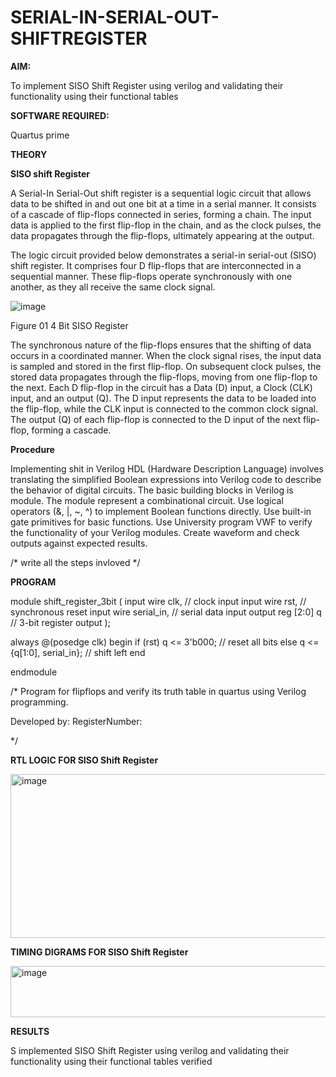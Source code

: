 # SERIAL-IN-SERIAL-OUT-SHIFTREGISTER

**AIM:**

To implement  SISO Shift Register using verilog and validating their functionality using their functional tables

**SOFTWARE REQUIRED:**

Quartus prime

**THEORY**

**SISO shift Register**

A Serial-In Serial-Out shift register is a sequential logic circuit that allows data to be shifted in and out one bit at a time in a serial manner. It consists of a cascade of flip-flops connected in series, forming a chain. The input data is applied to the first flip-flop in the chain, and as the clock pulses, the data propagates through the flip-flops, ultimately appearing at the output.

The logic circuit provided below demonstrates a serial-in serial-out (SISO) shift register. It comprises four D flip-flops that are interconnected in a sequential manner. These flip-flops operate synchronously with one another, as they all receive the same clock signal.

![image](https://github.com/naavaneetha/SERIAL-IN-SERIAL-OUT-SHIFTREGISTER/assets/154305477/e81c4072-37f9-46c6-8145-566764b74c3a)

Figure 01 4 Bit SISO Register

The synchronous nature of the flip-flops ensures that the shifting of data occurs in a coordinated manner. When the clock signal rises, the input data is sampled and stored in the first flip-flop. On subsequent clock pulses, the stored data propagates through the flip-flops, moving from one flip-flop to the next.
Each D flip-flop in the circuit has a Data (D) input, a Clock (CLK) input, and an output (Q). The D input represents the data to be loaded into the flip-flop, while the CLK input is connected to the common clock signal. The output (Q) of each flip-flop is connected to the D input of the next flip-flop, forming a cascade.

**Procedure**

Implementing shit in Verilog HDL (Hardware Description Language) involves translating the simplified Boolean expressions
into Verilog code to describe the behavior of digital circuits. The basic building blocks in Verilog is module. The module represent a
combinational circuit. Use logical operators (&, |, ~, ^) to implement Boolean functions directly. Use built-in gate primitives for basic
functions. Use University program VWF to verify the functionality of your Verilog modules. Create waveform and check outputs against
expected results.


/* write all the steps invloved */

**PROGRAM**

module shift_register_3bit (
    input  wire clk,     // clock input
    input  wire rst,     // synchronous reset
    input  wire serial_in, // serial data input
    output reg  [2:0] q   // 3-bit register output
);

always @(posedge clk) begin
    if (rst)
        q <= 3'b000;          // reset all bits
    else
        q <= {q[1:0], serial_in}; // shift left
end

endmodule


/* Program for flipflops and verify its truth table in quartus using Verilog programming.

Developed by: RegisterNumber:

*/

**RTL LOGIC FOR SISO Shift Register**

<img width="626" height="262" alt="image" src="https://github.com/user-attachments/assets/0c6505ec-7bb5-4838-b388-4474522b4eb1" />


**TIMING DIGRAMS FOR SISO Shift Register**

<img width="762" height="82" alt="image" src="https://github.com/user-attachments/assets/1e2e8e34-027c-423b-84da-25ef1c687a5c" />


**RESULTS**

S implemented SISO Shift Register using verilog and validating their functionality using their functional tables verified
